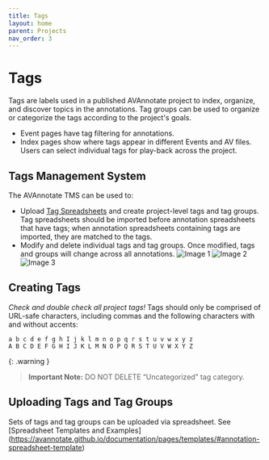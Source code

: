 ```yaml
---
title: Tags
layout: home
parent: Projects
nav_order: 3
---
```


# Tags
Tags are labels used in a published AVAnnotate project to index, organize, and discover topics in the annotations. Tag groups can be used to organize or categorize the tags according to the project's goals.
- Event pages have tag filtering for annotations.
- Index pages show where tags appear in different Events and AV files. Users can select individual tags for play-back across the project.

## Tags Management System
The AVAnnotate TMS can be used to:
- Upload [Tag Spreadsheets](https://avannotate.github.io/documentation/pages/templates/) and create project-level tags and tag groups. Tag spreadsheets should be imported before annotation spreadsheets that have tags; when annotation spreadsheets containing tags are imported, they are matched to the tags.
- Modify and delete individual tags and tag groups. Once modified, tags and groups will change across all annotations.
![Image 1](../../assets/addtagsimage1.png)
![Image 2](../../assets/addtaggroupsimage1.png)
![Image 3](../../assets/edittagimage1.png)

## Creating Tags
*Check and double check all project tags!* Tags should only be comprised of URL-safe characters, including commas and the following characters with and without accents:

```
a b c d e f g h I j k l m n o p q r s t u v w x y z
A B C D E F G H I J K L M N O P Q R S T U V W X Y Z
```

{: .warning }
> **Important Note:** DO NOT DELETE “Uncategorized” tag category.

## Uploading Tags and Tag Groups
Sets of tags and tag groups can be uploaded via spreadsheet. See [Spreadsheet Templates and Examples] (https://avannotate.github.io/documentation/pages/templates/#annotation-spreadsheet-template) 
